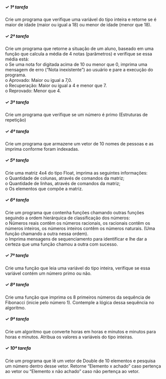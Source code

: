 <h5> ✓ 1ª tarefa </h5>
Crie um programa que verifique uma variável do tipo inteira
e retorne se é maior de idade (maior ou igual a 18) ou menor de idade
(menor que 18). </br>
<h5> ✓ 2ª tarefa </h5>
Crie um programa que retorne a situação de um aluno,
baseado em uma função que calcula a média de 4 notas (parâmetros)
e verifique se essa média está: </br>
o Se uma nota for digitada acima de 10 ou menor que 0, imprima
uma mensagem de erro (“Nota inexistente”) ao usuário e pare
a execução do programa. </br>
o Aprovado: Maior ou igual a 7,0. </br>
o Recuperação: Maior ou igual a 4 e menor que 7. </br>
o Reprovado: Menor que 4. </br>
<h5> ✓ 3ª tarefa </h5> 
Crie um programa que verifique se um número é primo
(Estruturas de repetição) </br>
<h5> ✓ 4ª tarefa </h5> 
Crie um programa que armazene um vetor de 10 nomes de
pessoas e as imprima conforme foram indexadas. </br>
<h5> ✓ 5ª tarefa </h5> Crie uma matriz 4x4 do tipo Float, imprima as seguintes
informações: </br>
o Quantidade de colunas, através de comandos da matriz; </br>
o Quantidade de linhas, através de comandos da matriz; </br>
o Os elementos que compõe a matriz. </br>
<h5> ✓ 6ª tarefa </h5> Crie um programa que contenha funções chamando outras
funções seguindo a ordem hierárquica de classificação dos números: </br>
o Números reais contêm os números racionais, os racionais
contêm os números inteiros, os números inteiros contêm os
números naturais. (Uma função chamando a outra nessa
ordem). </br>
o Imprima mensagens de sequenciamento para identificar e lhe
dar a certeza que uma função chamou a outra com sucesso. </br>
<h5> ✓ 7ª tarefa </h5> Crie uma função que leia uma variável do tipo inteira, verifique
se essa variável contém um número primo ou não. </br>
<h5> ✓ 8ª tarefa </h5> Crie uma função que imprima os 8 primeiros números da
sequência de Fibonacci (inicie pelo número 1). Contemple a lógica dessa
sequência no algoritmo. </br>
<h5> ✓ 9ª tarefa </h5> Crie um algoritmo que converte horas em horas e minutos e
minutos para horas e minutos. Atribua os valores a variáveis do tipo
inteiras. </br>
<h5> ✓ 10ª tarefa </h5> Crie um programa que lê um vetor de Double de 10 elementos
e pesquisa um número dentro desse vetor. Retorne “Elemento x achado”
caso pertença ao vetor ou “Elemento x não achado” caso não pertença ao
vetor. </br>
